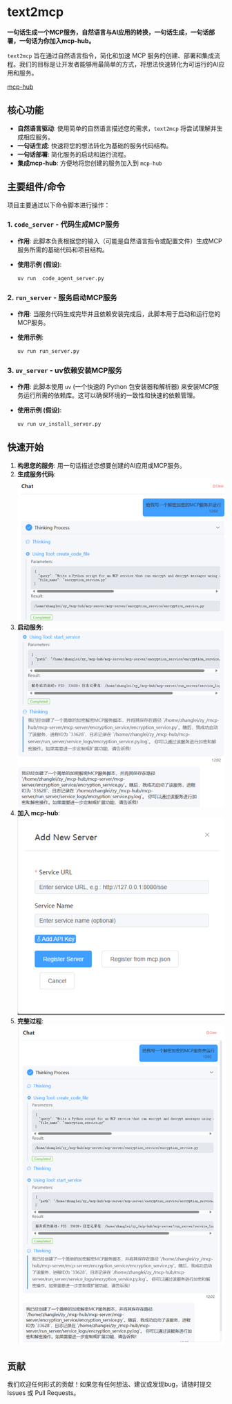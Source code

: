 # text2mcp

**一句话生成一个MCP服务，自然语言与AI应用的转换，一句话生成，一句话部署，一句话为你加入mcp-hub。**

`text2mcp` 旨在通过自然语言指令，简化和加速 MCP 服务的创建、部署和集成流程。我们的目标是让开发者能够用最简单的方式，将想法快速转化为可运行的AI应用和服务。

[mcp-hub](https://github.com/tianyaXs/mcp-hub.git)

## 核心功能

* **自然语言驱动**: 使用简单的自然语言描述您的需求，`text2mcp` 将尝试理解并生成相应服务。
* **一句话生成**: 快速将您的想法转化为基础的服务代码结构。
* **一句话部署**: 简化服务的启动和运行流程。
* **集成mcp-hub**: 方便地将您创建的服务加入到 `mcp-hub` 

## 主要组件/命令

项目主要通过以下命令脚本进行操作：

### 1. `code_server` - 代码生成MCP服务

* **作用**: 此脚本负责根据您的输入（可能是自然语言指令或配置文件）生成MCP服务所需的基础代码和项目结构。
* **使用示例 (假设)**:

    ```bash
    uv run  code_agent_server.py
    ```

### 2. `run_server` - 服务启动MCP服务

* **作用**: 当服务代码生成完毕并且依赖安装完成后，此脚本用于启动和运行您的MCP服务。
* **使用示例**:

    ```bash
    uv run run_server.py
    ```

### 3. `uv_server` - uv依赖安装MCP服务

* **作用**: 此脚本使用 `uv` (一个快速的 Python 包安装器和解析器) 来安装MCP服务运行所需的依赖库。这可以确保环境的一致性和快速的依赖管理。
* **使用示例 (假设)**:

    ```bash
    uv run uv_install_server.py

## 快速开始

1.  **构思您的服务**: 
    用一句话描述您想要创建的AI应用或MCP服务。
2.  **生成服务代码**:
   ![alt text](query.png)
3.  **启动服务**:
    ![alt text](run_server.png)
4.  **加入 mcp-hub**: 
    ![alt text](register.png)
5.  **完整过程**:
    ![alt text](image.png)

## 贡献

我们欢迎任何形式的贡献！如果您有任何想法、建议或发现bug，请随时提交 Issues 或 Pull Requests。

